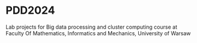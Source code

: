 # PDD2024
Lab projects for Big data processing and cluster computing course at Faculty Of Mathematics, Informatics and Mechanics, University of Warsaw
